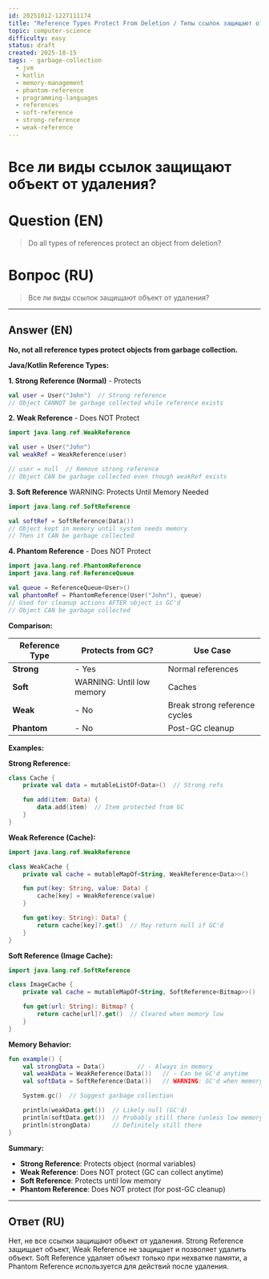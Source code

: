 ```yaml
---
id: 20251012-1227111174
title: "Reference Types Protect From Deletion / Типы ссылок защищают от удаления"
topic: computer-science
difficulty: easy
status: draft
created: 2025-10-15
tags: - garbage-collection
  - jvm
  - kotlin
  - memory-management
  - phantom-reference
  - programming-languages
  - references
  - soft-reference
  - strong-reference
  - weak-reference
---
```

# Все ли виды ссылок защищают объект от удаления?

# Question (EN)
> Do all types of references protect an object from deletion?

# Вопрос (RU)
> Все ли виды ссылок защищают объект от удаления?

---

## Answer (EN)

**No, not all reference types protect objects from garbage collection.**

**Java/Kotlin Reference Types:**

**1. Strong Reference (Normal)** - Protects

```kotlin
val user = User("John")  // Strong reference
// Object CANNOT be garbage collected while reference exists
```

**2. Weak Reference** - Does NOT Protect

```kotlin
import java.lang.ref.WeakReference

val user = User("John")
val weakRef = WeakReference(user)

// user = null  // Remove strong reference
// Object CAN be garbage collected even though weakRef exists
```

**3. Soft Reference** WARNING: Protects Until Memory Needed

```kotlin
import java.lang.ref.SoftReference

val softRef = SoftReference(Data())
// Object kept in memory until system needs memory
// Then it CAN be garbage collected
```

**4. Phantom Reference** - Does NOT Protect

```kotlin
import java.lang.ref.PhantomReference
import java.lang.ref.ReferenceQueue

val queue = ReferenceQueue<User>()
val phantomRef = PhantomReference(User("John"), queue)
// Used for cleanup actions AFTER object is GC'd
// Object CAN be garbage collected
```

**Comparison:**

| Reference Type | Protects from GC? | Use Case |
|----------------|-------------------|----------|
| **Strong** | - Yes | Normal references |
| **Soft** | WARNING: Until low memory | Caches |
| **Weak** | - No | Break strong reference cycles |
| **Phantom** | - No | Post-GC cleanup |

**Examples:**

**Strong Reference:**
```kotlin
class Cache {
    private val data = mutableListOf<Data>()  // Strong refs

    fun add(item: Data) {
        data.add(item)  // Item protected from GC
    }
}
```

**Weak Reference (Cache):**
```kotlin
import java.lang.ref.WeakReference

class WeakCache {
    private val cache = mutableMapOf<String, WeakReference<Data>>()

    fun put(key: String, value: Data) {
        cache[key] = WeakReference(value)
    }

    fun get(key: String): Data? {
        return cache[key]?.get()  // May return null if GC'd
    }
}
```

**Soft Reference (Image Cache):**
```kotlin
import java.lang.ref.SoftReference

class ImageCache {
    private val cache = mutableMapOf<String, SoftReference<Bitmap>>()

    fun get(url: String): Bitmap? {
        return cache[url]?.get()  // Cleared when memory low
    }
}
```

**Memory Behavior:**

```kotlin
fun example() {
    val strongData = Data()         // - Always in memory
    val weakData = WeakReference(Data())   // - Can be GC'd anytime
    val softData = SoftReference(Data())   // WARNING: GC'd when memory low

    System.gc()  // Suggest garbage collection

    println(weakData.get())  // Likely null (GC'd)
    println(softData.get())  // Probably still there (unless low memory)
    println(strongData)      // Definitely still there
}
```

**Summary:**

- **Strong Reference**: Protects object (normal variables)
- **Weak Reference**: Does NOT protect (GC can collect anytime)
- **Soft Reference**: Protects until low memory
- **Phantom Reference**: Does NOT protect (for post-GC cleanup)

---

## Ответ (RU)

Нет, не все ссылки защищают объект от удаления. Strong Reference защищает объект, Weak Reference не защищает и позволяет удалить объект. Soft Reference удаляет объект только при нехватке памяти, а Phantom Reference используется для действий после удаления.

